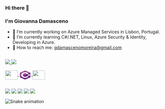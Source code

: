 ### Hi there 👋

### I'm Giovanna Damasceno


- 📍 I’m currently working on Azure Managed Services in Lisbon, Portugal. 
- 🚀 I’m currently learning C#/.NET, Linux, Azure Security & Identity, Developing in Azure.
- 📩 How to reach me: gdamascenomoreira@gmail.com

##

<div align="left">
  <a href="https://github.com/giovannadamasceno">
  <img height="180em" src="https://github-readme-stats.vercel.app/api?username=giovannadamasceno&show_icons=true&theme=radical&include_all_commits=true&count_private=true"/>
  <img height="180em" src="https://github-readme-stats.vercel.app/api/top-langs/?username=giovannadamasceno&layout=compact&langs_count=7&theme=radical"/>
</div>
  
<div style="display: inline_block"><br>
  <img align="center" height="30" width="40" src="https://cdn.jsdelivr.net/gh/devicons/devicon/icons/azure/azure-original.svg" />
  <img align="center" alt="Rafa-Csharp" height="30" width="40" src="https://raw.githubusercontent.com/devicons/devicon/master/icons/csharp/csharp-original.svg">
  <img align="center" height="30" width="40" src="https://cdn.jsdelivr.net/gh/devicons/devicon/icons/linux/linux-original.svg" />
</div>
  
  ##
  
  <div> 
  <a href="https://www.youtube.com/c/GIOCLOUDTECH" target="_blank"><img src="https://img.shields.io/badge/YouTube-FF0000?style=for-the-badge&logo=youtube&logoColor=white" target="_blank"></a>
  <a href=" https://www.instagram.com/giocloudtech/" target="_blank"><img src="https://img.shields.io/badge/-Instagram-%23E4405F?style=for-the-badge&logo=instagram&logoColor=white" target="_blank"></a>
 	<a href="https://www.twitch.tv/giocloudtech" target="_blank"><img src="https://img.shields.io/badge/Twitch-9146FF?style=for-the-badge&logo=twitch&logoColor=white" target="_blank"></a>
  <a href = "mailto:gdamascenomoreira@gmail.com"><img src="https://img.shields.io/badge/-Gmail-%23333?style=for-the-badge&logo=gmail&logoColor=white" target="_blank"></a>
  <a href="https://www.linkedin.com/in/giovannadamasceno/" target="_blank"><img src="https://img.shields.io/badge/-LinkedIn-%230077B5?style=for-the-badge&logo=linkedin&logoColor=white" target="_blank"></a> 
 
  ![Snake animation](https://github.com/giovannadamasceno/giovannadamasceno/blob/output/github-contribution-grid-snake.svg)
 
</div>
  
  
